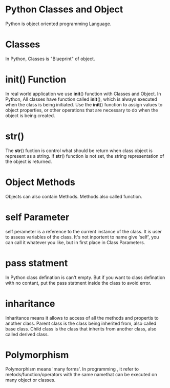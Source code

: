 # Python Classes and Object

Python is object oriented programming Language.

# Classes
In Python, Classes is "Blueprint" of object.

# __init__() Function
In real world application we use __init__() function with Classes and Object.
In Python, All classes have function called __init__(), which is always executed when the class is being initiated.
Use the __init__() function to assign values to object properties, or other operations that are necessary to do when the object is being created.

# __str__()
The __str__() fuction is control what should be return when class object is represent as a string.
If __str__() function is not set, the string representation of the object is returned.

# Object Methods
Objects can also contain Methods.
Methods also called function.

# self Parameter
self perameter is a reference to the current instance of the class.
It is user to assess variables of the class.
It's not inportent to name give 'self', you can call it whatever you like, but in first place in Class Parameters.

# pass statment
In Python class defination is can't empty.
But if you want to class defination with no contant, put the pass statment inside the class to avoid error.

# inharitance
Inharitance means it allows to access of all the methods and propertis to another class.
Parent class is the class being inherited from, also called base class.
Child class is the class that inherits from another class, also called derived class.

# Polymorphism
Polymorphism means 'many forms'.
In programming , it refer to metods/function/operators with the same namethat can be executed on many object or classes.